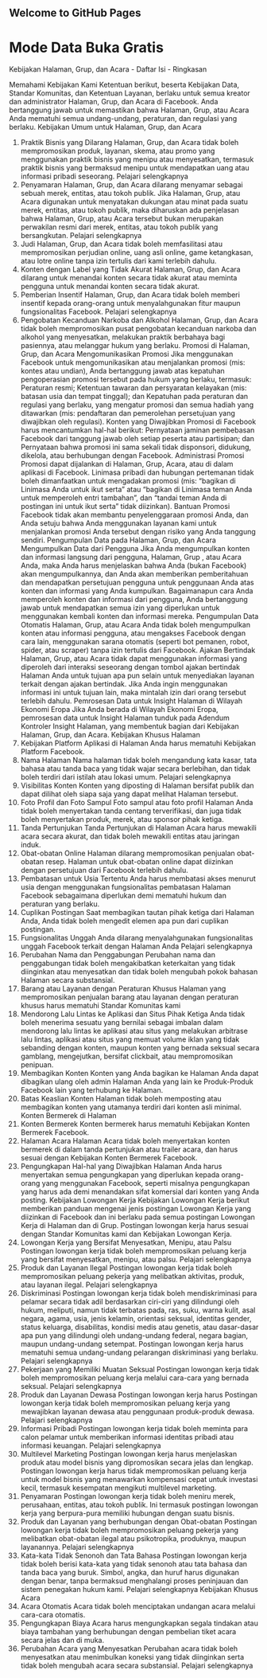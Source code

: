 ## Welcome to GitHub Pages

<h1>Mode Data	Buka Gratis</h1>
Kebijakan Halaman, Grup, dan Acara
- Daftar Isi	
- Ringkasan

Memahami Kebijakan Kami
Ketentuan berikut, beserta Kebijakan Data, Standar Komunitas, dan Ketentuan Layanan, berlaku untuk semua kreator dan administrator Halaman, Grup, dan Acara di Facebook. Anda bertanggung jawab untuk memastikan bahwa Halaman, Grup, atau Acara Anda mematuhi semua undang-undang, peraturan, dan regulasi yang berlaku.
Kebijakan Umum untuk Halaman, Grup, dan Acara
1. Praktik Bisnis yang Dilarang
Halaman, Grup, dan Acara tidak boleh mempromosikan produk, layanan, skema, atau promo yang menggunakan praktik bisnis yang menipu atau menyesatkan, termasuk praktik bisnis yang bermaksud menipu untuk mendapatkan uang atau informasi pribadi seseorang.
Pelajari selengkapnya
2. Penyamaran
Halaman, Grup, dan Acara dilarang menyamar sebagai sebuah merek, entitas, atau tokoh publik. Jika Halaman, Grup, atau Acara digunakan untuk menyatakan dukungan atau minat pada suatu merek, entitas, atau tokoh publik, maka diharuskan ada penjelasan bahwa Halaman, Grup, atau Acara tersebut bukan merupakan perwakilan resmi dari merek, entitas, atau tokoh publik yang bersangkutan.
Pelajari selengkapnya
3. Judi
Halaman, Grup, dan Acara tidak boleh memfasilitasi atau mempromosikan perjudian online, uang asli online, game ketangkasan, atau lotre online tanpa izin tertulis dari kami terlebih dahulu.
4. Konten dengan Label yang Tidak Akurat
Halaman, Grup, dan Acara dilarang untuk menandai konten secara tidak akurat atau meminta pengguna untuk menandai konten secara tidak akurat.
5. Pemberian Insentif
Halaman, Grup, dan Acara tidak boleh memberi insentif kepada orang-orang untuk menyalahgunakan fitur maupun fungsionalitas Facebook.
Pelajari selengkapnya
6. Pengobatan Kecanduan Narkoba dan Alkohol
Halaman, Grup, dan Acara tidak boleh mempromosikan pusat pengobatan kecanduan narkoba dan alkohol yang menyesatkan, melakukan praktik berbahaya bagi pasiennya, atau melanggar hukum yang berlaku.
Promosi di Halaman, Grup, dan Acara
Mengomunikasikan Promosi
Jika menggunakan Facebook untuk mengomunikasikan atau menjalankan promosi (mis: kontes atau undian), Anda bertanggung jawab atas kepatuhan pengoperasian promosi tersebut pada hukum yang berlaku, termasuk:
Peraturan resmi;
Ketentuan tawaran dan persyaratan kelayakan (mis: batasan usia dan tempat tinggal); dan
Kepatuhan pada peraturan dan regulasi yang berlaku, yang mengatur promosi dan semua hadiah yang ditawarkan (mis: pendaftaran dan pemerolehan persetujuan yang diwajibkan oleh regulasi).
Konten yang Diwajibkan
Promosi di Facebook harus mencantumkan hal-hal berikut:
Pernyataan jaminan pembebasan Facebook dari tanggung jawab oleh setiap peserta atau partisipan; dan
Pernyataan bahwa promosi ini sama sekali tidak disponsori, didukung, dikelola, atau berhubungan dengan Facebook.
Administrasi Promosi
Promosi dapat dijalankan di Halaman, Grup, Acara, atau di dalam aplikasi di Facebook. Linimasa pribadi dan hubungan pertemanan tidak boleh dimanfaatkan untuk mengadakan promosi (mis: “bagikan di Linimasa Anda untuk ikut serta” atau “bagikan di Linimasa teman Anda untuk memperoleh entri tambahan”, dan “tandai teman Anda di postingan ini untuk ikut serta” tidak diizinkan).
Bantuan Promosi
Facebook tidak akan membantu penyelenggaraan promosi Anda, dan Anda setuju bahwa Anda menggunakan layanan kami untuk menjalankan promosi Anda tersebut dengan risiko yang Anda tanggung sendiri.
Pengumpulan Data pada Halaman, Grup, dan Acara
Mengumpulkan Data dari Pengguna
Jika Anda mengumpulkan konten dan informasi langsung dari pengguna, Halaman, Grup , atau Acara Anda, maka Anda harus menjelaskan bahwa Anda (bukan Facebook) akan mengumpulkannya, dan Anda akan memberikan pemberitahuan dan mendapatkan persetujuan pengguna untuk penggunaan Anda atas konten dan informasi yang Anda kumpulkan. Bagaimanapun cara Anda memperoleh konten dan informasi dari pengguna, Anda bertanggung jawab untuk mendapatkan semua izin yang diperlukan untuk menggunakan kembali konten dan informasi mereka.
Pengumpulan Data Otomatis
Halaman, Grup, atau Acara Anda tidak boleh mengumpulkan konten atau informasi pengguna, atau mengakses Facebook dengan cara lain, menggunakan sarana otomatis (seperti bot pemanen, robot, spider, atau scraper) tanpa izin tertulis dari Facebook.
Ajakan Bertindak
Halaman, Grup, atau Acara tidak dapat menggunakan informasi yang diperoleh dari interaksi seseorang dengan tombol ajakan bertindak Halaman Anda untuk tujuan apa pun selain untuk menyediakan layanan terkait dengan ajakan bertindak. Jika Anda ingin menggunakan informasi ini untuk tujuan lain, maka mintalah izin dari orang tersebut terlebih dahulu.
Pemrosesan Data untuk Insight Halaman di Wilayah Ekonomi Eropa
Jika Anda berada di Wilayah Ekonomi Eropa, pemrosesan data untuk Insight Halaman tunduk pada Adendum Kontroler Insight Halaman, yang membentuk bagian dari Kebijakan Halaman, Grup, dan Acara.
Kebijakan Khusus Halaman
1. Kebijakan Platform
Aplikasi di Halaman Anda harus mematuhi Kebijakan Platform Facebook.
2. Nama Halaman
Nama halaman tidak boleh mengandung kata kasar, tata bahasa atau tanda baca yang tidak wajar secara berlebihan, dan tidak boleh terdiri dari istilah atau lokasi umum.
Pelajari selengkapnya
3. Visibilitas Konten
Konten yang diposting di Halaman bersifat publik dan dapat dilihat oleh siapa saja yang dapat melihat Halaman tersebut.
4. Foto Profil dan Foto Sampul
Foto sampul atau foto profil Halaman Anda tidak boleh menyertakan tanda centang terverifikasi, dan juga tidak boleh menyertakan produk, merek, atau sponsor pihak ketiga.
5. Tanda Pertunjukan
Tanda Pertunjukan di Halaman Acara harus mewakili acara secara akurat, dan tidak boleh mewakili entitas atau jaringan induk.
6. Obat-obatan Online
Halaman dilarang mempromosikan penjualan obat-obatan resep. Halaman untuk obat-obatan online dapat diizinkan dengan persetujuan dari Facebook terlebih dahulu.
7. Pembatasan untuk Usia Tertentu
Anda harus membatasi akses menurut usia dengan menggunakan fungsionalitas pembatasan Halaman Facebook sebagaimana diperlukan demi mematuhi hukum dan peraturan yang berlaku.
8. Cuplikan Postingan
Saat membagikan tautan pihak ketiga dari Halaman Anda, Anda tidak boleh mengedit elemen apa pun dari cuplikan postingan.
9. Fungsionalitas Unggah
Anda dilarang menyalahgunakan fungsionalitas unggah Facebook terkait dengan Halaman Anda
Pelajari selengkapnya
10. Perubahan Nama dan Penggabungan
Perubahan nama dan penggabungan tidak boleh mengakibatkan keterkaitan yang tidak diinginkan atau menyesatkan dan tidak boleh mengubah pokok bahasan Halaman secara substansial.
11. Barang atau Layanan dengan Peraturan Khusus
Halaman yang mempromosikan penjualan barang atau layanan dengan peraturan khusus harus mematuhi Standar Komunitas kami
12. Mendorong Lalu Lintas ke Aplikasi dan Situs Pihak Ketiga
Anda tidak boleh menerima sesuatu yang bernilai sebagai imbalan dalam mendorong lalu lintas ke aplikasi atau situs yang melakukan arbitrase lalu lintas, aplikasi atau situs yang memuat volume iklan yang tidak sebanding dengan konten, maupun konten yang bernada seksual secara gamblang, mengejutkan, bersifat clickbait, atau mempromosikan penipuan.
13. Membagikan Konten
Konten yang Anda bagikan ke Halaman Anda dapat dibagikan ulang oleh admin Halaman Anda yang lain ke Produk-Produk Facebook lain yang terhubung ke Halaman.
14. Batas Keaslian Konten
Halaman tidak boleh memposting atau membagikan konten yang utamanya terdiri dari konten asli minimal.
Konten Bermerek di Halaman
1. Konten Bermerek
Konten bermerek harus mematuhi Kebijakan Konten Bermerek Facebook.
2. Halaman Acara
Halaman Acara tidak boleh menyertakan konten bermerek di dalam tanda pertunjukan atau trailer acara, dan harus sesuai dengan Kebijakan Konten Bermerek Facebook.
3. Pengungkapan Hal-hal yang Diwajibkan
Halaman Anda harus menyertakan semua pengungkapan yang diperlukan kepada orang-orang yang menggunakan Facebook, seperti misalnya pengungkapan yang harus ada demi menandakan sifat komersial dari konten yang Anda posting.
Kebijakan Lowongan Kerja
Kebijakan Lowongan Kerja berikut memberikan panduan mengenai jenis postingan Lowongan Kerja yang diizinkan di Facebook dan ini berlaku pada semua postingan Lowongan Kerja di Halaman dan di Grup. Postingan lowongan kerja harus sesuai dengan Standar Komunitas kami dan Kebijakan Lowongan Kerja.
1. Lowongan Kerja yang Bersifat Menyesatkan, Menipu, atau Palsu
Postingan lowongan kerja tidak boleh mempromosikan peluang kerja yang bersifat menyesatkan, menipu, atau palsu.
Pelajari selengkapnya
2. Produk dan Layanan Ilegal
Postingan lowongan kerja tidak boleh mempromosikan peluang pekerja yang melibatkan aktivitas, produk, atau layanan ilegal.
Pelajari selengkapnya
3. Diskriminasi
Postingan lowongan kerja tidak boleh mendiskriminasi para pelamar secara tidak adil berdasarkan ciri-ciri yang dilindungi oleh hukum, meliputi, namun tidak terbatas pada, ras, suku, warna kulit, asal negara, agama, usia, jenis kelamin, orientasi seksual, identitas gender, status keluarga, disabilitas, kondisi medis atau genetis, atau dasar-dasar apa pun yang dilindungi oleh undang-undang federal, negara bagian, maupun undang-undang setempat. Postingan lowongan kerja harus mematuhi semua undang-undang pelarangan diskriminasi yang berlaku.
Pelajari selengkapnya
4. Pekerjaan yang Memiliki Muatan Seksual
Postingan lowongan kerja tidak boleh mempromosikan peluang kerja melalui cara-cara yang bernada seksual.
Pelajari selengkapnya
5. Produk dan Layanan Dewasa
Postingan lowongan kerja harus Postingan lowongan kerja tidak boleh mempromosikan peluang kerja yang mewajibkan layanan dewasa atau penggunaan produk-produk dewasa.
Pelajari selengkapnya
6. Informasi Pribadi
Postingan lowongan kerja tidak boleh meminta para calon pelamar untuk memberikan informasi identitas pribadi atau informasi keuangan.
Pelajari selengkapnya
7. Multilevel Marketing
Postingan lowongan kerja harus menjelaskan produk atau model bisnis yang dipromosikan secara jelas dan lengkap. Postingan lowongan kerja harus tidak mempromosikan peluang kerja untuk model bisnis yang menawarkan kompensasi cepat untuk investasi kecil, termasuk kesempatan mengikuti multilevel marketing.
8. Penyamaran
Postingan lowongan kerja tidak boleh meniru merek, perusahaan, entitas, atau tokoh publik. Ini termasuk postingan lowongan kerja yang berpura-pura memiliki hubungan dengan suatu bisnis.
9. Produk dan Layanan yang berhubungan dengan Obat-obatan
Postingan lowongan kerja tidak boleh mempromosikan peluang pekerja yang melibatkan obat-obatan ilegal atau psikotropika, produknya, maupun layanannya.
Pelajari selengkapnya
10. Kata-kata Tidak Senonoh dan Tata Bahasa
Postingan lowongan kerja tidak boleh berisi kata-kata yang tidak senonoh atau tata bahasa dan tanda baca yang buruk. Simbol, angka, dan huruf harus digunakan dengan benar, tanpa bermaksud menghalangi proses peninjauan dan sistem penegakan hukum kami.
Pelajari selengkapnya
Kebijakan Khusus Acara
1. Acara Otomatis
Acara tidak boleh menciptakan undangan acara melalui cara-cara otomatis.
2. Pengungkapan Biaya
Acara harus mengungkapkan segala tindakan atau biaya tambahan yang berhubungan dengan pembelian tiket acara secara jelas dan di muka.
3. Perubahan Acara yang Menyesatkan
Perubahan acara tidak boleh menyesatkan atau menimbulkan koneksi yang tidak diinginkan serta tidak boleh mengubah acara secara substansial.
Pelajari selengkapnya
